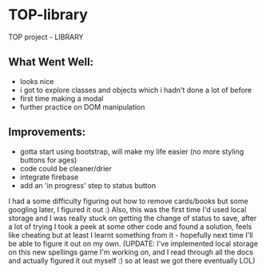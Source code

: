 # TOP-library
TOP project - LIBRARY


## What Went Well: 
* looks nice
* i got to explore classes and objects which i hadn't done a lot of before
* first time making a modal
* further practice on DOM manipulation

## Improvements:
* gotta start using bootstrap, will make my life easier (no more styling buttons for ages)
* code could be cleaner/drier
* integrate firebase
* add an 'in progress' step to status button

I had a some difficulty figuring out how to remove cards/books but some googling later, I figured it out :)
Also, this was the first time I'd used local storage and I was really stuck on getting the change of status to save, after a lot of trying I took a peek at some other code and found a solution, feels like cheating but at least I learnt something from it - hopefully next time I'll be able to figure it out on my own. (UPDATE: I've implemented local storage on this new spellings game I'm working on, and I read through all the docs and actually figured it out myself :) so at least we got there eventually LOL)
